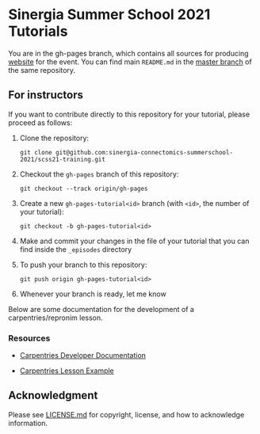 # Sinergia Summer School 2021 Tutorials

You are in the gh-pages branch, which contains all sources for
producing [website](https://sinergia-connectomics-summerschool-2021.github.io/scss21-training/)
for the event. You can find main `README.md` in the [master branch](https://github.com/sinergia-connectomics-summerschool-2021/scss21-training/blob/master/README.md)
of the same repository.

## For instructors

If you want to contribute directly to this repository for your tutorial, please proceed as follows:

1. Clone the repository:

   ```
   git clone git@github.com:sinergia-connectomics-summerschool-2021/scss21-training.git
   ```

2. Checkout the `gh-pages` branch of this repository:  

   ```
   git checkout --track origin/gh-pages
   ```

3. Create a new `gh-pages-tutorial<id>` branch (with `<id>`, the number of your tutorial): 

   ```
   git checkout -b gh-pages-tutorial<id>
   ```

4. Make and commit your changes in the file of your tutorial that you can find inside the `_episodes` directory

5. To push your branch to this repository:
   
   ```
   git push origin gh-pages-tutorial<id>
   ```

6. Whenever your branch is ready, let me know

Below are some documentation for the development of a carpentries/repronim lesson.

### Resources

* [Carpentries Developer Documentation](https://carpentries.github.io/curriculum-development/technological-introductions.html)

* [Carpentries Lesson Example](https://carpentries.github.io/lesson-example/aio/index.html)

## Acknowledgment

Please see [LICENSE.md](LICENSE.md) for copyright, license, and how to acknowledge information.
